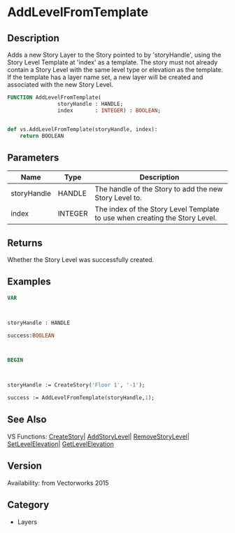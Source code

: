 # AddLevelFromTemplate

## Description
Adds a new Story Layer to the Story pointed to by 'storyHandle', using the Story Level Template at 'index' as a template.  The story must not already contain a Story Level with the same level type or elevation as the template.  If the template has a layer name set, a new layer will be created and associated with the new Story Level.  

```pascal
FUNCTION AddLevelFromTemplate(
				storyHandle : HANDLE;
				index       : INTEGER) : BOOLEAN;
```

```python

def vs.AddLevelFromTemplate(storyHandle, index):
    return BOOLEAN
```

## Parameters
|Name|Type|Description|
|---|---|---|
|storyHandle|HANDLE|The handle of the Story to add the new Story Level to.|
|index|INTEGER|The index of the Story Level Template to use when creating the Story Level.|

## Returns
Whether the Story Level was successfully created.

## Examples
```pascal
VAR



storyHandle : HANDLE

success:BOOLEAN



BEGIN



storyHandle := CreateStory('Floor 1', '-1');

success := AddLevelFromTemplate(storyHandle,1);
```

## See Also
VS Functions:
[CreateStory](CreateStory.md)| [AddStoryLevel](AddStoryLevel.md)| [RemoveStoryLevel](RemoveStoryLevel.md)| [SetLevelElevation](SetLevelElevation.md)| [GetLevelElevation](GetLevelElevation.md)

## Version
Availability: from Vectorworks 2015
## Category
* Layers

